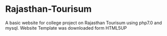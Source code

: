 # Rajasthan-Tourisum
A basic website for college project on Rajasthan Tourisum using php7.0 and mysql. Website Template was downloaded form HTML5UP
